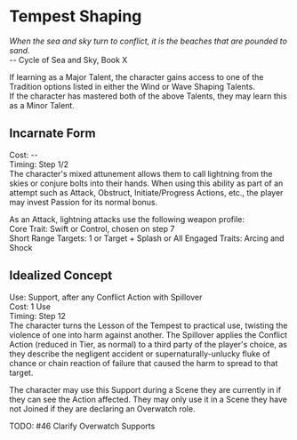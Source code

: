 # Tempest Shaping

*When the sea and sky turn to conflict, it is the beaches that are pounded to sand.*  
-- Cycle of Sea and Sky, Book X

If learning as a Major Talent, the character gains access to one of the Tradition options listed in either the Wind or Wave Shaping Talents.  
If the character has mastered both of the above Talents, they may learn this as a Minor Talent.

## Incarnate Form
Cost: --    
Timing: Step 1/2  
The character's mixed attunement allows them to call lightning from the skies or conjure bolts into their hands. When using this ability as part of an attempt such as Attack, Obstruct, Initiate/Progress Actions, etc., the player may invest Passion for its normal bonus.

As an Attack, lightning attacks use the following weapon profile:  
Core Trait: Swift or Control, chosen on step 7  
Short Range
Targets: 1 or Target + Splash or All Engaged
Traits: Arcing and Shock

## Idealized Concept
Use: Support, after any Conflict Action with Spillover  
Cost: 1 Use   
Timing: Step 12  
The character turns the Lesson of the Tempest to practical use, twisting the violence of one into harm against another. The Spillover applies the Conflict Action (reduced in Tier, as normal) to a third party of the player's choice, as they describe the negligent accident or supernaturally-unlucky fluke of chance or chain reaction of failure that caused the harm to spread to that target.

The character may use this Support during a Scene they are currently in if they can see the Action affected. They may only use it in a Scene they have not Joined if they are declaring an Overwatch role.

TODO: #46 Clarify Overwatch Supports